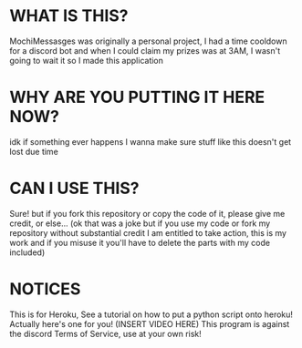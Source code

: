 # WHAT IS THIS?
MochiMessasges
was originally a personal project, I had a time cooldown for a discord bot and when I could claim my prizes was at 3AM, I wasn't going to wait it so I made this application

# WHY ARE YOU PUTTING IT HERE NOW?
idk if something ever happens I wanna make sure stuff like this doesn't get lost due time

# CAN I USE THIS?
Sure! but if you fork this repository or copy the code of it, please give me credit, or else...
(ok that was a joke but if you use my code or fork my repository without substantial credit I am entitled to take action, this is my work and if you misuse it you'll have to delete the parts with my code included)

# NOTICES
This is for Heroku, See a tutorial on how to put a python script onto heroku!
Actually here's one for you!
(INSERT VIDEO HERE)
This program is against the discord Terms of Service, use at your own risk!
